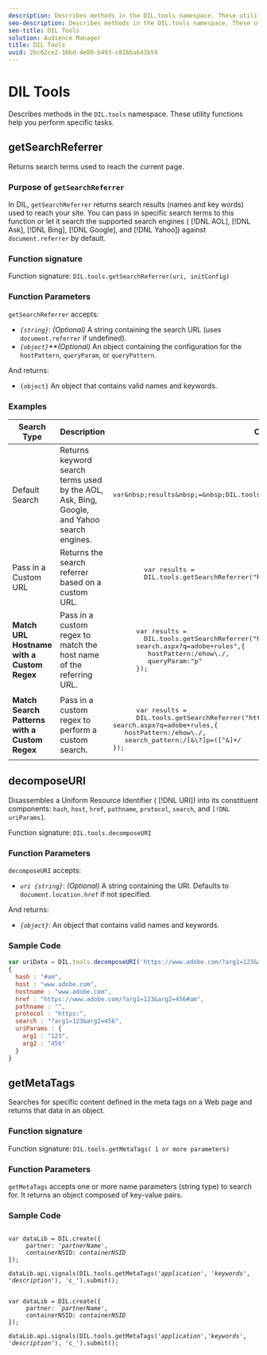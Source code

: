 ```yaml
---
description: Describes methods in the DIL.tools namespace. These utility functions help you perform specific tasks.
seo-description: Describes methods in the DIL.tools namespace. These utility functions help you perform specific tasks.
seo-title: DIL Tools
solution: Audience Manager
title: DIL Tools
uuid: 2bc62ce2-16bd-4e80-b493-c816ba643b59
---
```


# DIL Tools

Describes methods in the `DIL.tools` namespace. These utility functions help you perform specific tasks.

<!-- 

c_dil_functions.xml

 -->

## getSearchReferrer

Returns search terms used to reach the current page.

<!-- 

r_dil_get_search_referrer.xml

 -->

### Purpose of `getSearchReferrer`

In DIL, `getSearchReferrer` returns search results (names and key words) used to reach your site. You can pass in specific search terms to this function or let it search the supported search engines ( [!DNL AOL], [!DNL Ask], [!DNL Bing], [!DNL Google], and [!DNL Yahoo]) against `document.referrer` by default. 

### Function signature

Function signature: `DIL.tools.getSearchReferrer(uri, initConfig)`

### Function Parameters

`getSearchReferrer` accepts:

* *`{string}`*: *(Optional)* A string containing the search URL (uses `document.referrer` if undefined). 
* *`{object}`**(Optional)* An object containing the configuration for the `hostPattern`, `queryParam`, or `queryPattern`.

And returns:

* `{object}` An object that contains valid names and keywords.

### Examples

<table id="table_D035276601EC428295E4D619F05BB8D0"> 
 <thead> 
  <tr> 
   <th> Search Type </th> 
   <th> Description </th> 
   <th> Code Sample </th> 
  </tr> 
 </thead>
 <tbody> 
  <tr> 
   <td> Default Search</td> 
   <td> Returns keyword search terms used by the AOL, Ask, Bing, Google, and Yahoo search engines. </td> 
   <td>
      <pre>var&amp;nbsp;results&amp;nbsp;=&amp;nbsp;DIL.tools.getSearchReferrer();</pre> 
  </td>
  </tr> 
  <tr> 
   <td>Pass in a Custom URL</td> 
   <td>Returns the search referrer based on a custom URL.</td> 
   <td> 
  <pre>
        var&nbsp;results&nbsp;= 
        DIL.tools.getSearchReferrer("https://www.ehow.com/search.aspx?q=adobe+rules");
  </pre>
</td> 
  </tr> 
  <tr> 
   <td> <b>Match URL Hostname with a Custom Regex</b></td> 
   <td> Pass in a custom regex to match the host name of the referring URL. </td> 
   <td> 
<pre>
      var results = 
        DIL.tools.getSearchReferrer("https://www.ehow.com/
      search.aspx?q=adobe+rules",{ 
      &nbsp;&nbsp;&nbsp;hostPattern:/ehow\./, 
      &nbsp;&nbsp;&nbsp;queryParam:"p" 
      }); 
</pre>
  </td></tr> 
  <tr> 
   <td> <b>Match Search Patterns with a Custom Regex</b> </td> 
   <td> Pass in a custom regex to perform a custom search. </td> 
   <td> 

<pre>

      var&nbsp;results&nbsp;= 
      DIL.tools.getSearchReferrer("https://www.ehow.com/
search.aspx?q=adobe+rules,{ 
&nbsp;&nbsp;&nbsp;hostPattern:/ehow\./, 
&nbsp;&nbsp;&nbsp;search_pattern:/[&amp;\?]p=([^&amp;]+/ 
});
</pre>

 </td> 
  </tr> 
 </tbody> 
</table>

## decomposeURI

Disassembles a Uniform Resource Identifier ( [!DNL URI]) into its constituent components: `hash`, `host`, `href`, `pathname`, `protocol`, `search`, and `[!DNL uriParams]`.

<!-- 

r_dil_decompose.xml

 -->

Function signature: `DIL.tools.decomposeURI`

### Function Parameters

`decomposeURI` accepts:

* *`uri {string}`*: *(Optional)* A string containing the URI. Defaults to `document.location.href` if not specified.

And returns:

* *`{object}`*: An object that contains valid names and keywords.

### Sample Code


```javascript
var uriData = DIL.tools.decomposeURI('https://www.adobe.com/?arg1=123&arg2=456#am'); 
{ 
  hash : "#am", 
  host : "www.adobe.com", 
  hostname : "www.adobe.com", 
  href : "https://www.adobe.com/?arg1=123&arg2=456#am", 
  pathname : "", 
  protocol : "https:", 
  search : "?arg1=123&arg2=456", 
  uriParams : { 
    arg1 : "123", 
    arg2 : "456" 
  } 
}
```

## getMetaTags

Searches for specific content defined in the meta tags on a Web page and returns that data in an object.

<!-- 

r_dil_get_metatags.xml

 -->

### Function signature

Function signature: `DIL.tools.getMetaTags( 1 or more parameters)`

### Function Parameters

`getMetaTags` accepts one or more name parameters (string type) to search for. It returns an object composed of key-value pairs.

### Sample Code

<pre class=“javascript”><code>
var dataLib = DIL.create({ 
     partner: '<i>partnerName'</i>, 
     containerNSID: <i>containerNSID</i> 
}); 

dataLib.api.signals(DIL.tools.getMetaTags('<i>application</i>', '<i>keywords</i>',  '<i>description</i>'), 'c_').submit();
</code></pre>

<pre><code>
var dataLib = DIL.create({ 
     partner: <i>`partnerName'</i>, 
     containerNSID: <i>containerNSID</i> 
}); 

dataLib.api.signals(DIL.tools.getMetaTags('<i>application</i>','<i>keywords</i>', '<i>description</i>'), 'c_').submit();
<code></pre>
